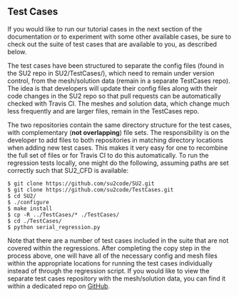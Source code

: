 ## Test Cases

If you would like to run our tutorial cases in the next section of the documentation or to experiment with some other available cases, be sure to check out the suite of test cases that are available to you, as described below.

The test cases have been structured to separate the config files (found in the SU2 repo in SU2/TestCases/), which need to remain under version control, from the mesh/solution data (remain in a separate TestCases repo). The idea is that developers will update their config files along with their code changes in the SU2 repo so that pull requests can be automatically checked with Travis CI. The meshes and solution data, which change much less frequently and are larger files, remain in the TestCases repo.

The two repositories contain the same directory structure for the test cases, with complementary (**not overlapping**) file sets. The responsibility is on the developer to add files to both repositories in matching directory locations when adding new test cases. This makes it very easy for one to recombine the full set of files or for Travis CI to do this automatically. To run the regression tests locally, one might do the following, assuming paths are set correctly such that SU2_CFD is available:
```
$ git clone https://github.com/su2code/SU2.git
$ git clone https://github.com/su2code/TestCases.git
$ cd SU2/
$ ./configure
$ make install
$ cp -R ../TestCases/* ./TestCases/
$ cd ./TestCases/
$ python serial_regression.py
```

Note that there are a number of test cases included in the suite that are not covered within the regressions. After completing the copy step in the process above, one will have all of the necessary config and mesh files within the appropriate locations for running the test cases individually instead of through the regression script. If you would like to view the separate test cases repository with the mesh/solution data, you can find it within a dedicated repo on [GitHub](https://github.com/su2code/TestCases).